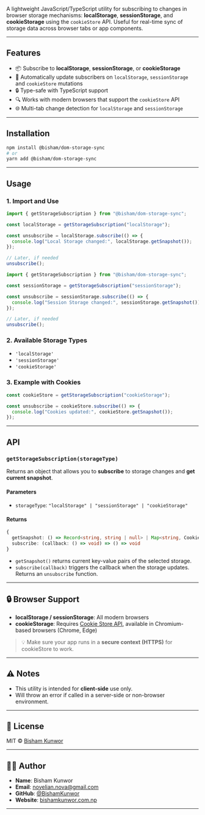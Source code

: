 A lightweight JavaScript/TypeScript utility for subscribing to changes in browser storage mechanisms: **localStorage**, **sessionStorage**, and **cookieStorage** using the `cookieStore` API. Useful for real-time sync of storage data across browser tabs or app components.

---

## Features

- 📦 Subscribe to **localStorage**, **sessionStorage**, or **cookieStorage**
- 🔄 Automatically update subscribers on `localStorage`, `sessionStorage` and `cookieStore` mutations
- 🔒 Type-safe with TypeScript support
- 🔍 Works with modern browsers that support the `cookieStore` API
- 🌐 Multi-tab change detection for `localStorage` and `sessionStorage`

---

## Installation

```bash
npm install @bisham/dom-storage-sync
# or
yarn add @bisham/dom-storage-sync
```

---

## Usage

### 1. Import and Use

```ts
import { getStorageSubscription } from "@bisham/dom-storage-sync";

const localStorage = getStorageSubscription("localStorage");

const unsubscribe = localStorage.subscribe(() => {
  console.log("Local Storage changed:", localStorage.getSnapshot());
});

// Later, if needed
unsubscribe();
```

```ts
import { getStorageSubscription } from "@bisham/dom-storage-sync";

const sessionStorage = getStorageSubscription("sessionStorage");

const unsubscribe = sessionStorage.subscribe(() => {
  console.log("Session Storage changed:", sessionStorage.getSnapshot());
});

// Later, if needed
unsubscribe();
```

### 2. Available Storage Types

- `'localStorage'`
- `'sessionStorage'`
- `'cookieStorage'`

### 3. Example with Cookies

```ts
const cookieStore = getStorageSubscription("cookieStorage");

const unsubscribe = cookieStore.subscribe(() => {
  console.log("Cookies updated:", cookieStore.getSnapshot());
});
```

---

## API

### `getStorageSubscription(storageType)`

Returns an object that allows you to **subscribe** to storage changes and **get current snapshot**.

#### Parameters

- `storageType`: `"localStorage" | "sessionStorage" | "cookieStorage"`

#### Returns

```ts
{
  getSnapshot: () => Record<string, string | null> | Map<string, CookieInit>,
  subscribe: (callback: () => void) => () => void
}
```

- `getSnapshot()` returns current key-value pairs of the selected storage.
- `subscribe(callback)` triggers the callback when the storage updates. Returns an `unsubscribe` function.

---

## 🔒 Browser Support

- **localStorage / sessionStorage**: All modern browsers
- **cookieStorage**: Requires [Cookie Store API](https://developer.mozilla.org/en-US/docs/Web/API/CookieStore), available in Chromium-based browsers (Chrome, Edge)

> 💡 Make sure your app runs in a **secure context (HTTPS)** for cookieStore to work.

---

## ⚠️ Notes

- This utility is intended for **client-side** use only.
- Will throw an error if called in a server-side or non-browser environment.

---

## 📄 License

MIT © [Bisham Kunwor](https://bishamkunwor.com.np)

---

## 🧑‍💻 Author

- **Name**: Bisham Kunwor
- **Email**: [novelian.nova@gmail.com](mailto:novelian.nova@gmail.com)
- **GitHub**: [@BishamKunwor](https://github.com/BishamKunwor)
- **Website**: [bishamkunwor.com.np](https://bishamkunwor.com.np)

---
